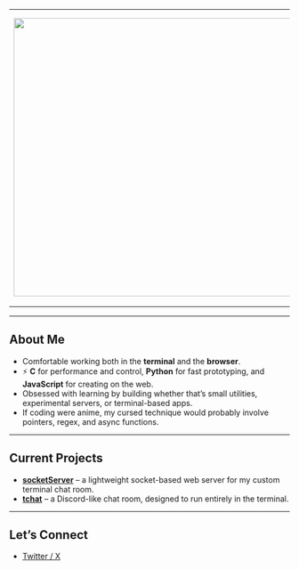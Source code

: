 <table>
  <tr>
    <td>
      <img src="https://i.pinimg.com/originals/7f/87/2a/7f872a820881704a93ac97aff420ae24.gif" height="auto" width="500px" />
    </td>
    <td style="width:50%">
      <h3>Hey, I'm <strong>fl0wstate</strong>.</h3>
      <p>
        I enjoy building things from scratch, experimenting with new ideas, and pushing my limits as a developer.  
        From low-level C programs to Python prototypes and full-on web projects in JavaScript, coding is where I enter the flowstate.
      </p>
    </td>
  </tr>
</table>

---

##  About Me
-  Comfortable working both in the **terminal** and the **browser**.  
- ⚡ **C** for performance and control, **Python** for fast prototyping, and **JavaScript** for creating on the web.  
-  Obsessed with learning by building whether that’s small utilities, experimental servers, or terminal-based apps.  
-  If coding were anime, my cursed technique would probably involve pointers, regex, and async functions.  

---

##  Current Projects
-  [**socketServer**](https://github.com/fl0wstate/c-deep-dive/tree/main/sockets) – a lightweight socket-based web server for my custom terminal chat room.  
-  [**tchat**](https://github.com/fl0wstate/c-deep-dive/tree/main/chat-app) – a Discord-like chat room, designed to run entirely in the terminal.  

---

##  Let’s Connect
-  [Twitter / X](https://x.com/k_flowstate)  

